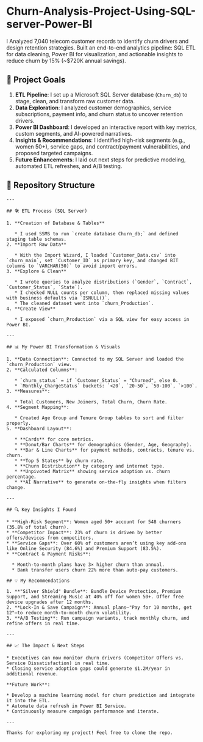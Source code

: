 # Churn-Analysis-Project-Using-SQL-server-Power-BI
I Analyzed 7,040 telecom customer records to identify churn drivers and design retention strategies. Built an end-to-end analytics pipeline: SQL ETL for data cleaning, Power BI for visualization, and actionable insights to reduce churn by 15% (~$720K annual savings).

## 🚀 Project Goals

1. **ETL Pipeline**: I set up a Microsoft SQL Server database (`Churn_db`) to stage, clean, and transform raw customer data.
2. **Data Exploration**: I analyzed customer demographics, service subscriptions, payment info, and churn status to uncover retention drivers.
3. **Power BI Dashboard**: I developed an interactive report with key metrics, custom segments, and AI-powered narratives.
4. **Insights & Recommendations**: I identified high-risk segments (e.g., women 50+), service gaps, and contract/payment vulnerabilities, and proposed targeted campaigns.
5. **Future Enhancements**: I laid out next steps for predictive modeling, automated ETL refreshes, and A/B testing.

## 📂 Repository Structure

```
---

## 🛠️ ETL Process (SQL Server)

1. **Creation of Database & Tables**

   * I used SSMS to run `create database Churn_db;` and defined staging table schemas.
2. **Import Raw Data**

   * With the Import Wizard, I loaded `Customer_Data.csv` into `churn_main`, set `Customer_ID` as primary key, and changed BIT columns to `VARCHAR(50)` to avoid import errors.
3. **Explore & Clean**

   * I wrote queries to analyze distributions (`Gender`, `Contract`, `Customer_Status`, `State`).
   * I checked NULL counts per column, then replaced missing values with business defaults via `ISNULL()`.
   * The cleaned dataset went into `churn_Production`.
4. **Create View**

   * I exposed `churn_Production` via a SQL view for easy access in Power BI.

---

## 📊 My Power BI Transformation & Visuals

1. **Data Connection**: Connected to my SQL Server and loaded the `churn_Production` view.
2. **Calculated Columns**:

   * `churn_status` = if `Customer_Status` = "Churned", else 0.
   * `Monthly_ChargeStatus` buckets: `<20`, `20-50`, `50-100`, `>100`.
3. **Measures**:

   * Total Customers, New Joiners, Total Churn, Churn Rate.
4. **Segment Mapping**:

   * Created Age Group and Tenure Group tables to sort and filter properly.
5. **Dashboard Layout**:

   * **Cards** for core metrics.
   * **Donut/Bar Charts** for demographics (Gender, Age, Geography).
   * **Bar & Line Charts** for payment methods, contracts, tenure vs. churn.
   * **Top 5 States** by churn rate.
   * **Churn Distribution** by category and internet type.
   * **Unpivoted Matrix** showing service adoption vs. churn percentage.
   * **AI Narrative** to generate on-the-fly insights when filters change.

---

## 🔍 Key Insights I Found

* **High-Risk Segment**: Women aged 50+ account for 548 churners (35.8% of total churn).
* **Competitor Impact**: 23% of churn is driven by better offers/devices from competitors.
* **Service Gaps**: Over 60% of customers aren’t using key add-ons like Online Security (84.6%) and Premium Support (83.5%).
* **Contract & Payment Risks**:

  * Month-to-month plans have 3× higher churn than annual.
  * Bank transfer users churn 22% more than auto-pay customers.

## 💡 My Recommendations

1. **"Silver Shield" Bundle**: Bundle Device Protection, Premium Support, and Streaming Music at 40% off for women 50+. Offer free device upgrades after 12 months.
2. **Lock-In & Save Campaign**: Annual plans—"Pay for 10 months, get 12"—to reduce month-to-month churn volatility.
3. **A/B Testing**: Run campaign variants, track monthly churn, and refine offers in real time.

---

## 📈 The Impact & Next Steps

* Executives can now monitor churn drivers (Competitor Offers vs. Service Dissatisfaction) in real time.
* Closing service adoption gaps could generate $1.2M/year in additional revenue.

**Future Work**:

* Develop a machine learning model for churn prediction and integrate it into the ETL.
* Automate data refresh in Power BI Service.
* Continuously measure campaign performance and iterate.

---

Thanks for exploring my project! Feel free to clone the repo.
